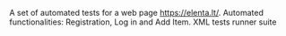 A set of automated tests for a web page https://elenta.lt/.
Automated functionalities: Registration, Log in and Add Item.
XML tests runner suite
